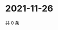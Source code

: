 # 2021-11-26

共 0 条

<!-- BEGIN WEIBO -->
<!-- 最后更新时间 Fri Nov 26 2021 12:18:37 GMT+0800 (China Standard Time) -->

<!-- END WEIBO -->
